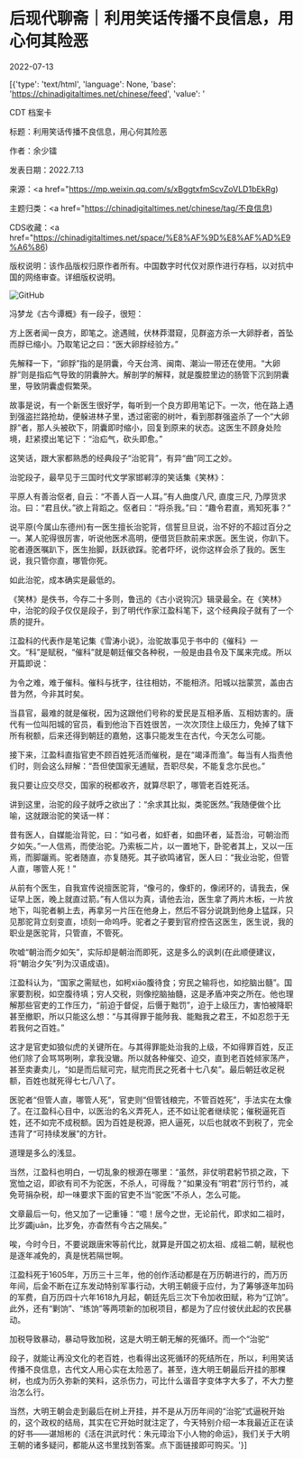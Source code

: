 # 后现代聊斋｜利用笑话传播不良信息，用心何其险恶

2022-07-13

[{'type': 'text/html', 'language': None, 'base': 'https://chinadigitaltimes.net/chinese/feed', 'value': '

CDT 档案卡

标题：利用笑话传播不良信息，用心何其险恶

作者：余少镭

发表日期：2022.7.13

来源：<a href="https://mp.weixin.qq.com/s/xBggtxfmScvZoVLD1bEkRg)

主题归类：<a href="https://chinadigitaltimes.net/chinese/tag/不良信息)

CDS收藏：<a href="https://chinadigitaltimes.net/space/%E8%AF%9D%E8%AF%AD%E9%A6%86)

版权说明：该作品版权归原作者所有。中国数字时代仅对原作进行存档，以对抗中国的网络审查。详细版权说明。





![GitHub](https://chinadigitaltimes.net/chinese/files/2022/07/image-1657730621897.png)

冯梦龙《古今谭概》有一段子，很短：

方上医者闻一良方，即笔之。途遇贼，伏林莽潜窥，见群盗方杀一大卵脬者，首坠而脬已缩小。乃取笔记之曰：“医大卵脬经验方。”

先解释一下，“卵脬”指的是阴囊，今天台湾、闽南、潮汕一带还在使用。“大卵脬”则是指疝气导致的阴囊肿大。解剖学的解释，就是腹腔里边的肠管下沉到阴囊里，导致阴囊虚假繁荣。

故事是说，有一个新医生很好学，每听到一个良方即用笔记下。一次，他在路上遇到强盗拦路抢劫，便躲进林子里，透过密密的树叶，看到那群强盗杀了一个“大卵脬”者，那人头被砍下，阴囊即时缩小，回复到原来的状态。这医生不顾身处险境，赶紧摸出笔记下：“治疝气，砍头即愈。”

这笑话，跟大家都熟悉的经典段子“治驼背”，有异“曲”同工之妙。

治驼段子，最早见于三国时代文学家邯郸淳的笑话集《笑林》：

平原人有善治伛者, 自云：“不善人百一人耳。”有人曲度八尺, 直度三尺, 乃厚货求治。曰：“君且伏。”欲上背蹈之。伛者曰：“将杀我。”曰：“趣令君直，焉知死事？”

说平原(今属山东德州)有一医生擅长治驼背，信誓旦旦说，治不好的不超过百分之一。某人驼得很厉害，听说他医术高明，便借货巨款前来求医。医生说，你趴下。驼者遵医嘱趴下，医生抬脚，跃跃欲踩。驼者吓坏，说你这样会杀了我的。医生说，我只管你直，哪管你死。

如此治驼，成本确实是最低的。

《笑林》是佚书，今存二十多则，鲁迅的《古小说钩沉》辑录最全。在《笑林》中，治驼的段子仅仅是段子，到了明代作家江盈科笔下，这个经典段子就有了一个质的提升。

江盈科的代表作是笔记集《雪涛小说》，治驼故事见于书中的《催科》一文。“科”是赋税，“催科”就是朝廷催交各种税，一般是由县令及下属来完成。所以开篇即说：

为令之难，难于催科。催科与抚字，往往相妨，不能相济。阳城以拙蒙赏，盖由古昔为然，今非其时矣。

当县官，最难的就是催税，因为这跟他们号称的爱民是互相矛盾、互相妨害的。唐代有一位叫阳城的官员，看到他治下百姓很苦，一次次顶住上级压力，免掉了辖下所有税额，后来还得到朝廷的嘉勉，这事只能发生在古代，今天怎么可能。

接下来，江盈科直指官吏不顾百姓死活而催税，是在“竭泽而渔”。每当有人指责他们时，则会这么辩解：“吾但使国家无逋赋，吾职尽矣，不能复念尓民也。”

我只要让应交尽交，国家的税都收齐，就算尽职了，哪管老百姓死活。

讲到这里，治驼的段子就呼之欲出了：“余求其比拟，类驼医然。”我随便做个比喻，这就跟治驼的笑话一样：

昔有医人，自媒能治背驼，曰：“如弓者，如虾者，如曲环者，延吾治，可朝治而夕如矢。”一人信焉，而使治驼。乃索板二片，以一置地下，卧驼者其上，又以一压焉，而脚躧焉。驼者随直，亦复随死。其子欲鸣诸官，医人曰：“我业治驼，但管人直，哪管人死！”

从前有个医生，自我宣传说擅医驼背，“像弓的，像虾的，像闭环的，请我去，保证早上医，晚上就直过箭。”有人信以为真，请他去治，医生拿了两片木板，一片放地下，叫驼者躺上去，再拿另一片压在他身上，然后不容分说跳到他身上猛踩，只见那驼背立刻变直，顷刻一命呜呼。驼者之子要到官府控告这医生，医生说，我的职业是医驼背，只管直，不管死。

吹嘘“朝治而夕如矢”，实际却是朝治而即死，这是多么的讽刺(在此顺便建议，将“朝治夕矢”列为汉语成语)。

江盈科认为，“国家之需赋也，如枵xiāo腹待食；穷民之输将也，如挖脑出髓”。国家要割税，如空腹待填；穷人交税，则像挖脑抽髓，这是矛盾冲突之所在。他也理解那些官吏的工作压力，“前迫于督促，后慑于黜罚”，迫于上级压力，害怕被降职甚至撤职，所以只能这么想：“与其得罪于能陟我、能黜我之君王，不如忍怨于无若我何之百姓。”

这才是官吏如狼似虎的关键所在。与其得罪能处治我的上级，不如得罪百姓，反正他们除了会骂骂咧咧，拿我没辙。所以就各种催交、迫交，直到老百姓倾家荡产，甚至卖妻卖儿，“如是而后赋可完，赋完而民之死者十七八矣”。最后朝廷收足税额，百姓也就死得七七八八了。

医驼者“但管人直，哪管人死”，官吏则“但管钱粮完，不管百姓死”，手法实在太像了。在江盈科心目中，以医治的名义弄死人，还不如让驼者继续驼；催税逼死百姓，还不如完不成税额。因为百姓是税源，把人逼死，以后也就收不到税了，完全违背了“可持续发展”的方针。

道理是多么的浅显。

当然，江盈科也明白，一切乱象的根源在哪里：“虽然，非仗明君躬节损之政，下宽恤之诏，即欲有司不为驼医，不杀人，可得哉？”如果没有“明君”厉行节约，减免苛捐杂税，却一味要求下面的官吏不当“驼医”不杀人，怎么可能。

文章最后一句，他又加了一记重锤：“噫！居今之世，无论前代，即求如二祖时，比岁蠲juān，比岁免，亦杳然有今古之隔矣。”

唉，今时今日，不要说跟唐宋等前代比，就算是开国之初太祖、成祖二朝，赋税也是逐年减免的，真是恍若隔世啊。

江盈科死于1605年，万历三十三年，他的创作活动都是在万历朝进行的，而万历年间，后金不断在辽东发动特别军事行动，大明王朝疲于应付，为了筹够逐年加码的军费，自万历四十六年1618九月起，朝廷先后三次下令加收田赋，称为“辽饷”。此外，还有“剿饷”、“练饷”等两项新的加税项目，都是为了应付彼伏此起的农民暴动。

加税导致暴动，暴动导致加税，这是大明王朝无解的死循环。而一个“治驼“

段子，就能让再没文化的老百姓，也看得出这死循环的死结所在，所以，利用笑话传播不良信息，古代文人用心实在太险恶了。甚至，连大明王朝最后开挂的那棵树，也成为历久弥新的笑料，这杀伤力，可比什么谐音字变体字大多了，不大力整治怎么行。

当然，大明王朝会走到最后在树上开挂，并不是从万历年间的“治驼”式逼税开始的，这个政权的结局，其实在它开始时就注定了，今天特别介绍一本我最近正在读的好书——谌旭彬的《活在洪武时代：朱元璋治下小人物的命运》，我们关于大明王朝的诸多疑问，都能从这书里找到答案。点下面链接即可购买。'}]